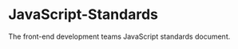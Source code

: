 JavaScript-Standards
====================

The front-end development teams JavaScript standards document.
